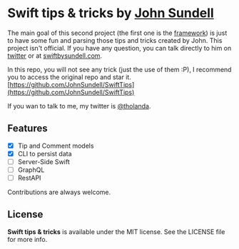 # Swift tips & tricks by [John Sundell](https://github.com/JohnSundell)

The main goal of this second project (the first one is the [framework](https://github.com/unnamedd/SwiftTips-Framework)) is just to have some fun and parsing those tips and tricks created by John. This project isn't official. If you have any question, you can talk directly to him on [twitter](https://twitter.com/johnsundell) or at [swiftbysundell.com](https://www.swiftbysundell.com).

In this repo, you will not see any trick (just the use of them :P), I recommend you to access the original repo and star it.
[https://github.com/JohnSundell/SwiftTips](https://github.com/JohnSundell/SwiftTips)

If you wan to talk to me, my twitter is [@tholanda](https://twitter.com/tholanda).

## Features
- [x] Tip and Comment models
- [x] CLI to persist data
- [ ] Server-Side Swift
- [ ] GraphQL
- [ ] RestAPI

Contributions are always welcome.

## License

**Swift tips & tricks** is available under the MIT license. See the LICENSE file for more info. 
